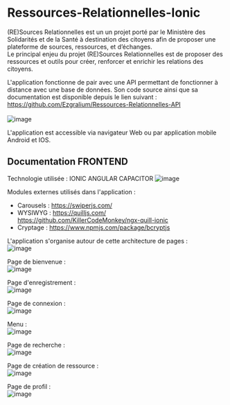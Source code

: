 # Ressources-Relationnelles-Ionic

(RE)Sources Relationnelles est un un projet porté par le Ministère des
Solidarités et de la Santé à destination des citoyens afin de proposer une plateforme de sources, ressources, et
d’échanges.  
Le principal enjeu du projet (RE)Sources Relationnelles est de proposer des ressources et outils pour créer, renforcer
et enrichir les relations des citoyens. 

L'application fonctionne de pair avec une API permettant de fonctionner à distance avec une base de données. Son code source ainsi que sa documentation est disponible depuis le lien suivant :  
https://github.com/Ezgralium/Ressources-Relationnelles-API  
</br>
![image](https://user-images.githubusercontent.com/74646439/233069227-f515e428-ba00-4d97-b6c4-9cc8d11f2eb6.png)

L'application est accessible via navigateur Web ou par application mobile Android et IOS.  

## Documentation FRONTEND

Technologie utilisée : IONIC ANGULAR CAPACITOR
![image](https://user-images.githubusercontent.com/74646439/233075149-bf8009bd-1e82-4e0e-8329-08e42a1de797.png)  

Modules externes utilisés dans l'application : 
  - Carousels : https://swiperjs.com/  
  - WYSIWYG : https://quilljs.com/ &nbsp;&nbsp;&nbsp;&nbsp;&nbsp; https://github.com/KillerCodeMonkey/ngx-quill-ionic  
  - Cryptage : https://www.npmjs.com/package/bcryptjs  

L'application s'organise autour de cette architecture de pages :  
![image](https://user-images.githubusercontent.com/74646439/233192134-50161de9-ff82-42d0-bf49-3f091a88dd95.png)  


Page de bienvenue :  
![image](https://user-images.githubusercontent.com/74646439/233072856-7be71c2d-2153-4bb7-bdff-857c36410c3c.png)  

Page d'enregistrement :  
![image](https://user-images.githubusercontent.com/74646439/233072993-bc2b936b-9ac1-4cef-a423-a613470c2281.png)

Page de connexion :  
![image](https://user-images.githubusercontent.com/74646439/233073202-ce21201d-1ce9-4124-bd85-e69338632cad.png)

Menu :  
![image](https://user-images.githubusercontent.com/74646439/233073856-ec0b0d6e-b9e1-485e-a13e-1fe64167d0bf.png)

Page de recherche :  
![image](https://user-images.githubusercontent.com/74646439/233074329-8a8288d1-ef41-42f2-9d5d-67d904f3a71d.png)

Page de création de ressource :  
![image](https://user-images.githubusercontent.com/74646439/233074438-b919166d-6c63-4348-a317-d3c3ad28dfc7.png)

Page de profil :  
![image](https://user-images.githubusercontent.com/74646439/233074520-e4b066f7-55f9-42d7-be2a-1a032aca1223.png)

